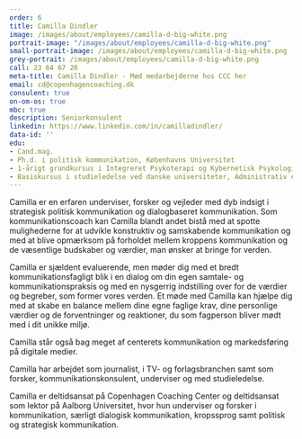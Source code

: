 ```yaml
---
order: 6
title: Camilla Dindler
image: /images/about/employees/camilla-d-big-white.png
portrait-image: "/images/about/employees/camilla-d-big-white.png"
small-portrait-image: /images/about/employees/camilla-d-big-white.png
grey-portrait: /images/about/employees/camilla-d-big-white.png
call: 23 64 67 20
meta-title: Camilla Dindler - Mød medarbejderne hos CCC her
email: cd@copenhagencoaching.dk
consulent: true
on-om-os: true
mbc: true
description: Seniorkonsulent
linkedin: https://www.linkedin.com/in/camilladindler/
data-id: ''
edu:
- Cand.mag.
- Ph.d. i politisk kommunikation, Københavns Universitet
- 1-årigt grundkursus i Integreret Psykoterapi og Kybernetisk Psykologi, Vedfeltinstituttet
- Basiskursus i studieledelse ved danske universiteter, Administrativ efteruddannelse for universitetsansatte (AEU)
---
```

Camilla er en erfaren underviser, forsker og vejleder med dyb indsigt i strategisk politisk kommunikation og dialogbaseret kommunikation. Som kommunikationscoach kan Camilla blandt andet bistå med at spotte mulighederne for at udvikle konstruktiv og samskabende kommunikation og med at blive opmærksom på forholdet mellem kroppens kommunikation og de væsentlige budskaber og værdier, man ønsker at bringe for verden.

Camilla er sjældent evaluerende, men møder dig med et bredt kommunikationsfagligt blik i en dialog om din egen samtale- og kommunikationspraksis og med en nysgerrig indstilling over for de værdier og begreber, som former vores verden. Et møde med Camilla kan hjælpe dig med at skabe en balance mellem dine egne faglige krav, dine personlige værdier og de forventninger og reaktioner, du som fagperson bliver mødt med i dit unikke miljø.

Camilla står også bag meget af centerets kommunikation og markedsføring på digitale medier.

Camilla har arbejdet som journalist, i TV- og forlagsbranchen samt som forsker, kommunikationskonsulent, underviser og med studieledelse.

Camilla er deltidsansat på Copenhagen Coaching Center og deltidsansat som lektor på Aalborg Universitet, hvor hun underviser og forsker i kommunikation, særligt dialogisk kommunikation, kropssprog samt politisk og strategisk kommunikation.